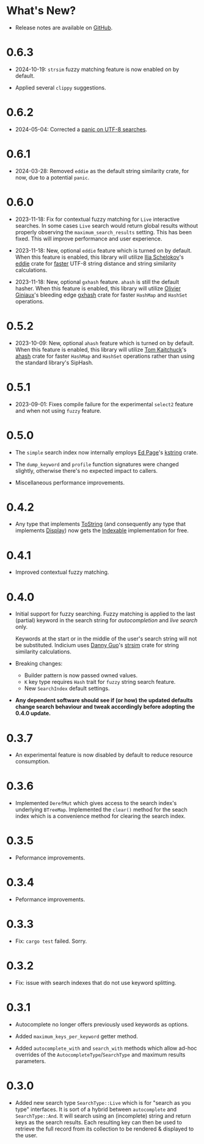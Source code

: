 # What's New?

* Release notes are available on
  [GitHub](https://github.com/leontoeides/indicium/releases).

# 0.6.3

* 2024-10-19: `strsim` fuzzy matching feature is now enabled on by default.

* Applied several `clippy` suggestions.

# 0.6.2

* 2024-05-04: Corrected a [panic on UTF-8
  searches](https://github.com/leontoeides/indicium/issues/2).

# 0.6.1

* 2024-03-28: Removed `eddie` as the default string similarity crate, for now,
  due to a potential `panic`.

# 0.6.0

* 2023-11-18: Fix for contextual fuzzy matching for `Live` interactive searches.
  In some cases `Live` search would return global results without properly
  observing the `maximum_search_results` setting. This has been fixed. This will
  improve performance and user experience.

* 2023-11-18: New, optional `eddie` feature which is turned on by default. When
  this feature is enabled, this library will utilize
  [Ilia Schelokov](https://github.com/thaumant)'s
  [eddie](https://lib.rs/crates/eddie) crate for
  [faster](https://github.com/thaumant/eddie/blob/master/benchmarks.md)
  UTF-8 string distance and string similarity calculations.

* 2023-11-18: New, optional `gxhash` feature. `ahash` is still the default
  hasher. When this feature is enabled, this library will utilize
  [Olivier Giniaux](https://github.com/ogxd)'s bleeding edge
  [gxhash](https://lib.rs/crates/gxhash) crate for faster `HashMap` and
  `HashSet` operations.

# 0.5.2

* 2023-10-09: New, optional `ahash` feature which is turned on by default. When
  this feature is enabled, this library will utilize
  [Tom Kaitchuck](https://crates.io/users/tkaitchuck)'s
  [ahash](https://lib.rs/crates/ahash) crate for faster `HashMap` and `HashSet`
  operations rather than using the standard library's SipHash.

# 0.5.1

* 2023-09-01: Fixes compile failure for the experimental `select2` feature and
  when not using `fuzzy` feature.

# 0.5.0

* The `simple` search index now internally employs
  [Ed Page](https://github.com/epage)'s
  [kstring](https://crates.io/crates/kstring)
  crate.

* The `dump_keyword` and `profile` function signatures were changed
  slightly, otherwise there's no expected impact to callers.

* Miscellaneous performance improvements.

# 0.4.2

* Any type that implements
  [ToString](https://doc.rust-lang.org/std/string/trait.ToString.html) (and
  consequently any type that implements
  [Display](https://doc.rust-lang.org/std/fmt/trait.Display.html))
  now gets the
  [Indexable](https://docs.rs/indicium/latest/indicium/simple/trait.Indexable.html)
  implementation for free.

# 0.4.1

* Improved contextual fuzzy matching.

# 0.4.0

* Initial support for fuzzy searching. Fuzzy matching is applied to the last
  (partial) keyword in the search string for _autocompletion_ and _live search_
  only.

  Keywords at the start or in the middle of the user's search string will not be
  substituted. Indicium uses [Danny Guo](https://github.com/dguo)'s
  [strsim](https://crates.io/crates/strsim) crate for string similarity
  calculations.

* Breaking changes:
	* Builder pattern is now passed owned values.
	* `K` key type requires `Hash` trait for `fuzzy` string search feature.
	* New `SearchIndex` default settings.

* **Any dependent software should see if (or how) the updated defaults change
  search behaviour and tweak accordingly before adopting the 0.4.0 update.**

# 0.3.7

* An experimental feature is now disabled by default to reduce resource
  consumption.

# 0.3.6

* Implemented `DerefMut` which gives access to the search index's underlying
  `BTreeMap`. Implemented the `clear()` method for the seach index which is a
  convenience method for clearing the search index.

# 0.3.5

* Peformance improvements.

# 0.3.4

* Peformance improvements.

# 0.3.3

* Fix: `cargo test` failed. Sorry.

# 0.3.2

* Fix: issue with search indexes that do not use keyword splitting.

# 0.3.1

* Autocomplete no longer offers previously used keywords as options.

* Added `maximum_keys_per_keyword` getter method.

* Added `autocomplete_with` and `search_with` methods which allow ad-hoc
  overrides of the `AutocompleteType`/`SearchType` and maximum results
  parameters.

# 0.3.0

* Added new search type `SearchType::Live` which is for "search as you type"
  interfaces. It is sort of a hybrid between `autocomplete` and
  `SearchType::And`. It will search using an (incomplete) string and return keys
  as the search results. Each resulting key can then be used to retrieve the
  full record from its collection to be rendered & displayed to the user.